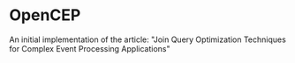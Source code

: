 # OpenCEP
An initial implementation of the article: "Join Query Optimization Techniques for Complex Event Processing Applications"
